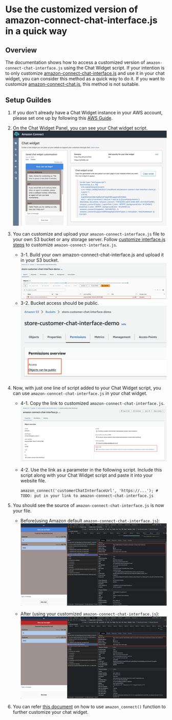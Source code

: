 # Use the customized version of amazon-connect-chat-interface.js in a quick way

## Overview
The documentation shows how to access a customized version of `amazon-connect-chat-interface.js` using the Chat Widget script. If your intention is to only customize [amazon-connect-chat-interface.js](https://github.com/amazon-connect/amazon-connect-chat-interface) and use it in your chat widget, you can consider this method as a quick way to do it. If you want to customize [amazon-connect-chat.js](https://github.com/amazon-connect/amazon-connect-chatjs), this method is not suitable.

## Setup Guildes
1. If you don't already have a Chat Widget instance in your AWS account, please set one up by following this [AWS Guide](https://docs.aws.amazon.com/connect/latest/adminguide/tutorial1-set-up-your-instance.html).

2. On the Chat Widget Panel, you can see your Chat widget script.
![Alt text](screenshoots/built-in-script-setup-steps-lmaw.jpg)

3. You can customize and upload your `amazon-connect-interface.js` file to your own S3 bucket or any storage server. Follow [customize interface.js steps](https://github.com/amazon-connect/amazon-connect-chat-interface/blob/spenlep/improve-readme-documentation/DOCUMENTATION.md#features) to customize `amazon-connect-interface.js`.

    - 3-1. Build your own amazon-connect-chat-interface.js and upload it in your S3 bucket.
    ![Alt text](screenshoots/built-in-script-setup-steps-s3.jpg)
    - 3-2. Bucket access should be public.
    ![Alt text](screenshoots/built-in-script-setup-steps-s3-public.jpg)

4. Now, with just one line of script added to your Chat Widget script, you can use `amazon-conncet-chat-interface.js` in your chat widget.
    - 4-1. Copy the link to customized `amazon-connect-chat-interface.js`.
    ![Alt text](screenshoots/built-in-script-setup-steps-s3-url.jpg)

    - 4-2. Use the link as a parameter in the following script. Include this script along with your Chat Widget script and paste it into your website file.

        ```
        amazon_connect('customerChatInterfaceUrl', 'https://...'); # TODO: put in your link to amazon-connect-chat-interface.js
        ```
 
5. You should see the source of `amazon-connect-chat-interface.js` is now your file.

    - Before(using Amazon default `amazon-connect-chat-interface.js`):
    ![Alt text](screenshoots/built-in-script-setup-steps-web-resource.jpg) 

    - After (using your customized  `amazon-connect-chat-interface.js`):
    ![Alt text](screenshoots/built-in-script-setup-steps-result.jpg) 

6. You can refer [this document](https://docs.aws.amazon.com/connect/latest/adminguide/enable-chat-in-app.html) on how to use `amazon_connect()` function to further customize your chat widget.